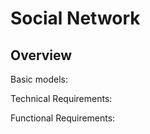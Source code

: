 # Social Network

## Overview
Basic models:<br />

Technical Requirements:<br />

Functional Requirements:<br />